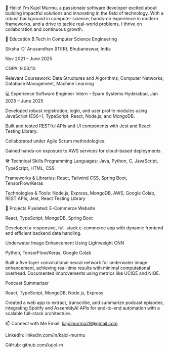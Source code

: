👋 Hello!
I'm Kajol Murmu, a passionate software developer excited about building impactful solutions and innovating in the field of technology. With a robust background in computer science, hands-on experience in modern frameworks, and a drive to tackle real-world problems, I thrive on collaboration and continuous growth.

🏫 Education
B.Tech in Computer Science Engineering

Siksha ’O’ Anusandhan (ITER), Bhubaneswar, India

Nov 2021 – June 2025

CGPA: 9.03/10

Relevant Coursework: Data Structures and Algorithms, Computer Networks, Database Management, Machine Learning

💻 Experience
Software Engineer Intern – Epam Systems
Hyderabad, Jan 2025 – June 2025

Developed robust registration, login, and user profile modules using JavaScript (ES6+), TypeScript, React, Node.js, and MongoDB.

Built and tested RESTful APIs and UI components with Jest and React Testing Library.

Collaborated under Agile Scrum methodologies.

Gained hands-on exposure to AWS services for cloud-based deployments.

🛠️ Technical Skills
Programming Languages: Java, Python, C, JavaScript, TypeScript, HTML, CSS

Frameworks & Libraries: React, Tailwind CSS, Spring Boot, TensorFlow/Keras

Technologies & Tools: Node.js, Express, MongoDB, AWS, Google Colab, REST APIs, Jest, React Testing Library

🚀 Projects
Pixelated: E-Commerce Website

React, TypeScript, MongoDB, Spring Boot

Developed a responsive, full-stack e-commerce app with dynamic frontend and efficient backend data handling.

Underwater Image Enhancement Using Lightweight CNN

Python, TensorFlow/Keras, Google Colab

Built a five-layer convolutional neural network for underwater image enhancement, achieving real-time results with minimal computational overhead. Documented improvements using metrics like UCIQE and NIQE.

Podcast Summarizer

React, TypeScript, MongoDB, Node.js, Express

Created a web app to extract, transcribe, and summarize podcast episodes, integrating Spotify and AssemblyAI APIs for end-to-end automation with a scalable full-stack architecture.

📫 Connect with Me
Email: kajolmurmu29@gmail.com

LinkedIn: linkedin.com/in/kajol-murmu

GitHub: github.com/kajol-m
